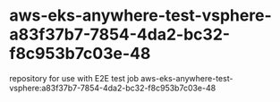 # aws-eks-anywhere-test-vsphere-a83f37b7-7854-4da2-bc32-f8c953b7c03e-48
repository for use with E2E test job aws-eks-anywhere-test-vsphere:a83f37b7-7854-4da2-bc32-f8c953b7c03e-48
